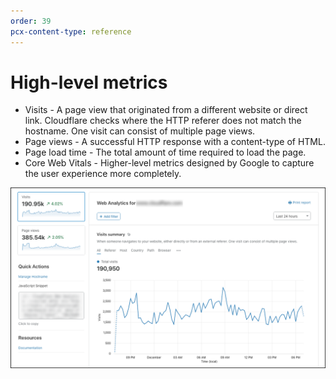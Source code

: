 ```yaml
---
order: 39
pcx-content-type: reference
---
```


# High-level metrics

- Visits - A page view that originated from a different website or direct link. Cloudflare checks where the HTTP referer does not match the hostname. One visit can consist of multiple page views.
- Page views - A successful HTTP response with a content-type of HTML.
- Page load time - The total amount of time required to load the page.
- Core Web Vitals - Higher-level metrics designed by Google to capture the user experience more completely.

![Web Analytics overview](../../../static/images/dash-web_analytics-overview.png)
